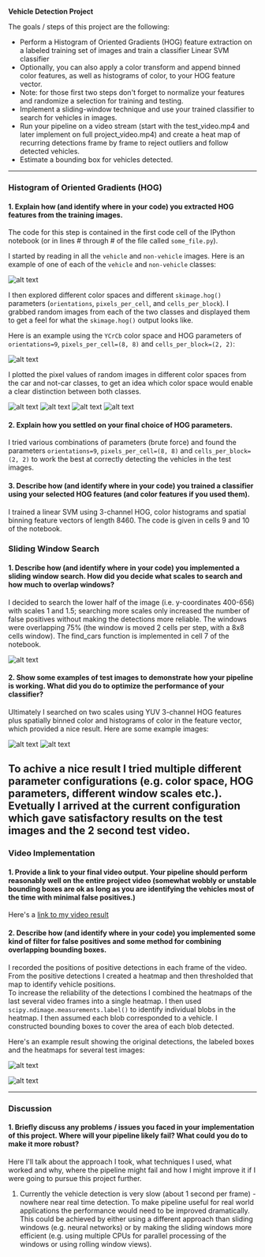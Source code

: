 **Vehicle Detection Project**

The goals / steps of this project are the following:

* Perform a Histogram of Oriented Gradients (HOG) feature extraction on a labeled training set of images and train a classifier Linear SVM classifier
* Optionally, you can also apply a color transform and append binned color features, as well as histograms of color, to your HOG feature vector. 
* Note: for those first two steps don't forget to normalize your features and randomize a selection for training and testing.
* Implement a sliding-window technique and use your trained classifier to search for vehicles in images.
* Run your pipeline on a video stream (start with the test_video.mp4 and later implement on full project_video.mp4) and create a heat map of recurring detections frame by frame to reject outliers and follow detected vehicles.
* Estimate a bounding box for vehicles detected.

[//]: # (Image References)
[image1]: ./output_images/car_not_car.png
[image2]: ./output_images/hog.png
[image3]: ./output_images/sliding_windows.png
[image4]: ./output_images/window1.png
[image4b]: ./output_images/window2.png
[image5]: ./output_images/window3.png
[image6]: ./output_images/window4.png
[video1]: ./output_images/project_video.mp4


[cs1]: ./output_images/color_spaces.png
[cs2]: ./output_images/color_spaces2.png
[cs3]: ./output_images/color_spaces3.png
[cs4]: ./output_images/color_spaces4.png




---

### Histogram of Oriented Gradients (HOG)

#### 1. Explain how (and identify where in your code) you extracted HOG features from the training images.

The code for this step is contained in the first code cell of the IPython notebook (or in lines # through # of the file called `some_file.py`).  

I started by reading in all the `vehicle` and `non-vehicle` images.  Here is an example of one of each of the `vehicle` and `non-vehicle` classes:

![alt text][image1]

I then explored different color spaces and different `skimage.hog()` parameters (`orientations`, `pixels_per_cell`, and `cells_per_block`).  I grabbed random images from each of the two classes and displayed them to get a feel for what the `skimage.hog()` output looks like.

Here is an example using the `YCrCb` color space and HOG parameters of `orientations=9`, `pixels_per_cell=(8, 8)` and `cells_per_block=(2, 2)`:


![alt text][image2]


I plotted the pixel values of random images in different color spaces from the car and not-car classes, to get an idea
which color space would enable a clear distinction between both classes.

![alt text][cs1]
![alt text][cs2]
![alt text][cs3]
![alt text][cs4]


#### 2. Explain how you settled on your final choice of HOG parameters.

I tried various combinations of parameters (brute force) and found the parameters `orientations=9`, `pixels_per_cell=(8, 8)` and `cells_per_block=(2, 2)` to work the best at correctly
detecting the vehicles in the test images.

#### 3. Describe how (and identify where in your code) you trained a classifier using your selected HOG features (and color features if you used them).

I trained a linear SVM using 3-channel HOG, color histograms and spatial binning feature vectors of length 8460.
The code is given in cells 9 and 10 of the notebook.

### Sliding Window Search

#### 1. Describe how (and identify where in your code) you implemented a sliding window search.  How did you decide what scales to search and how much to overlap windows?

I decided to search the lower half of the image (i.e. y-coordinates 400-656) with scales 1 and 1.5; searching more scales only
increased the number of false positives without making the detections more reliable. The windows were overlapping 75%
(the window is moved 2 cells per step, with a 8x8 cells window).
The find_cars function is implemented in cell 7 of the notebook.

![alt text][image3]

#### 2. Show some examples of test images to demonstrate how your pipeline is working.  What did you do to optimize the performance of your classifier?

Ultimately I searched on two scales using YUV 3-channel HOG features plus spatially binned color and histograms of color in the feature vector, which provided a nice result.  Here are some example images:

![alt text][image4]
![alt text][image4b]


To achive a nice result I tried multiple different parameter configurations (e.g. color space, HOG parameters, different window scales etc.).
Evetually I arrived at the current configuration which gave satisfactory results on the test images and the 2 second test video.
---

### Video Implementation

#### 1. Provide a link to your final video output.  Your pipeline should perform reasonably well on the entire project video (somewhat wobbly or unstable bounding boxes are ok as long as you are identifying the vehicles most of the time with minimal false positives.)
Here's a [link to my video result](./output_images/project_video.mp4)


#### 2. Describe how (and identify where in your code) you implemented some kind of filter for false positives and some method for combining overlapping bounding boxes.

I recorded the positions of positive detections in each frame of the video.  From the positive detections I created a heatmap
and then thresholded that map to identify vehicle positions.  
To increase the reliability of the detections I combined the heatmaps of the last several video frames into a single
heatmap.
I then used `scipy.ndimage.measurements.label()` to 
identify individual blobs in the heatmap.  I then assumed each blob corresponded to a vehicle.  I constructed bounding 
boxes to cover the area of each blob detected.  

Here's an example result showing the original detections, the labeled boxes and the heatmaps for several test images:

![alt text][image5]

![alt text][image6]



---

### Discussion

#### 1. Briefly discuss any problems / issues you faced in your implementation of this project.  Where will your pipeline likely fail?  What could you do to make it more robust?

Here I'll talk about the approach I took, what techniques I used, what worked and why, where the pipeline might fail and how I might improve it if I were going to pursue this project further.  

1) Currently the vehicle detection is very slow (about 1 second per frame) - nowhere near real time detection.
To make pipeline useful for real world applications the performance would need to be improved dramatically. This could be
achieved by either using a different approach than sliding windows (e.g. neural networks) or by making the sliding windows
more efficient (e.g. using multiple CPUs for parallel processing of the windows or using rolling window views).

